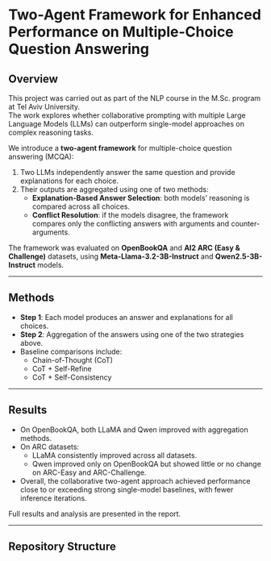 # Two-Agent Framework for Enhanced Performance on Multiple-Choice Question Answering

## Overview
This project was carried out as part of the NLP course in the M.Sc. program at Tel Aviv University.  
The work explores whether collaborative prompting with multiple Large Language Models (LLMs) can outperform single-model approaches on complex reasoning tasks.  

We introduce a **two-agent framework** for multiple-choice question answering (MCQA):
1. Two LLMs independently answer the same question and provide explanations for each choice.  
2. Their outputs are aggregated using one of two methods:
   - **Explanation-Based Answer Selection**: both models’ reasoning is compared across all choices.  
   - **Conflict Resolution**: if the models disagree, the framework compares only the conflicting answers with arguments and counter-arguments.  

The framework was evaluated on **OpenBookQA** and **AI2 ARC (Easy & Challenge)** datasets, using **Meta-Llama-3.2-3B-Instruct** and **Qwen2.5-3B-Instruct** models.

---

## Methods
- **Step 1**: Each model produces an answer and explanations for all choices.  
- **Step 2**: Aggregation of the answers using one of the two strategies above.  
- Baseline comparisons include:
  - Chain-of-Thought (CoT)
  - CoT + Self-Refine
  - CoT + Self-Consistency

---

## Results
- On OpenBookQA, both LLaMA and Qwen improved with aggregation methods.  
- On ARC datasets:
  - LLaMA consistently improved across all datasets.  
  - Qwen improved only on OpenBookQA but showed little or no change on ARC-Easy and ARC-Challenge.  
- Overall, the collaborative two-agent approach achieved performance close to or exceeding strong single-model baselines, with fewer inference iterations.  

Full results and analysis are presented in the report.

---

## Repository Structure
